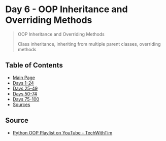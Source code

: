 # Day 6 - OOP Inheritance and Overriding Methods

> OOP Inheritance and Overriding Methods
>
> Class inheritance, inheriting from multiple parent classes, overriding methods

## Table of Contents

- [Main Page](https://github.com/amyjtech/100DaysPython)
- [Days 1-24](https://github.com/amyjtech/100DaysPython/tree/main/days1-24)
- [Days 25-49](https://github.com/amyjtech/100DaysPython/tree/main/days25-49)
- [Days 50-74](https://github.com/amyjtech/100DaysPython/tree/main/days50-74)
- [Days 75-100](https://github.com/amyjtech/100DaysPython/tree/main/days75-100)
- [Sources](https://github.com/amyjtech/100DaysPython#sources)

## Source

- [Python OOP Playlist on YouTube - TechWithTim](https://youtube.com/playlist?list=PLzMcBGfZo4-l1MqB1zoYfqzlj_HH-ZzXt)
